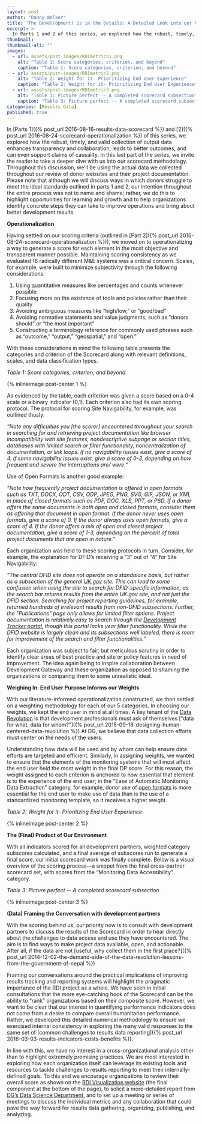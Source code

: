 ```yaml
---
layout: post
author: "Danny Walker"
title: "The Devel(opment) is in the Details: A Detailed Look into our Metrics" 
excerpt: >-
  In Parts 1 and 2 of this series, we explored how the robust, timely, and valid collection of output data enhances transparency and collaboration, leads to better outcomes, and can even support claims of causality. In this last part of the series, we invite the reader to take a deeper dive with us into our scorecard methodology....
thumbnail: 
thumbnail-alt: ""
images:
  - url: assets/post-images/RDImetrics1.png
    alt: "Table 1: Score categories, criterion, and beyond"
    caption: "Table 1: Score categories, criterion, and beyond"
  - url: assets/post-images/RDImetric2.png
    alt: "Table 2: Weight for it- Prioritizing End User Experience"
    caption: "Table 2: Weight for it- Prioritizing End User Experience"
  - url: assets/post-images/RDImetric3.png
    alt: "Table 3: Picture perfect -- A completed scorecard subsection"
    caption: "Table 3: Picture perfect -- A completed scorecard subsection"
categories: [Results Data]
published: true
---
```


In [Parts 1]({% post_url 2016-08-16-results-data-scorecard %}) and [2]({% post_url 2016-08-24-scorecard-operationalization %}) of this series, we explored how the robust, timely, and valid collection of output data enhances transparency and collaboration, leads to better outcomes, and can even support claims of causality. In this last part of the series, we invite the reader to take a deeper dive with us into our scorecard methodology. Throughout this discussion, we’ll be using the actual data we collected throughout our review of donor websites and their project documentation. Please note that although we will discuss ways in which donors struggle to meet the ideal standards outlined in parts 1 and 2, our intention throughout the entire process was not to name and shame; rather, we do this to highlight opportunities for learning and growth and to help organizations identify concrete steps they can take to improve operations and bring about better development results.

**Operationalization**

Having settled on our scoring criteria (outlined in [Part 2]({% post_url 2016-08-24-scorecard-operationalization %})), we moved on to operationalizing a way to generate a score for each element in the most objective and transparent manner possible. Maintaining scoring consistency as we evaluated 16 radically different M&E systems was a critical concern. Scales, for example, were built to minimize subjectivity through the following considerations:
 1. Using quantitative measures like percentages and counts whenever possible
 2. Focusing more on the existence of tools and policies rather than their quality
 3. Avoiding ambiguous measures like “high/low,” or “good/bad”
 4. Avoiding normative statements and value judgments, such as “donors should” or “the most important”
 5. Constructing a terminology reference for commonly used phrases such as “outcome,” “output,” “geospatial,” and “open.”

With these considerations in mind the following table presents the categories and criterion of the Scorecard along with relevant definitions, scales, and data classification types.

_Table 1: Score categories, criterion, and beyond_

{% inlineimage post-center 1 %}

As evidenced by the table, each criterion was given a score based on a 0-4 scale or a binary indicator (0,1). Each criterion also had its own scoring protocol. The protocol for scoring Site Navigability, for example, was outlined thusly:

*“Note any difficulties you [the scorer] encountered throughout your search in searching for and retrieving project documentation like browser incompatibility with site features, nondescriptive subpage or section titles, databases with limited search or filter functionality, noncentralization of documentation, or link loops. If no navigability issues exist, give a score of 4.  If some navigability issues exist, give a score of 0-3, depending on how frequent and severe the interruptions are/ were.”*

Use of Open Formats is another good example:

*“Note how frequently project documentation is offered in open formats such as TXT, DOCX, ODT, CSV, ODP, JPEG, PNG, SVG, GIF, JSON, or XML in place of closed formats such as PDF, DOC, XLS, PPT, or PSD. If a donor offers the same documents in both open and closed formats, consider them as offering that document in open format. If the donor never uses open formats, give a score of 0. If the donor always uses open formats, give a score of 4.  If the donor offers a mix of open and closed project documentation, give a score of 1-3, depending on the percent of total project documents that are open in nature.”*

Each organization was held to these scoring protocols in turn. Consider, for example, the explanation for DFID’s receiving a “3” out of “4” for Site Navigability:

*“The central DFID site does not operate on a standalone basis, but rather as a subsection of the general [UK.gov](https://www.gov.uk) site. This can lead to some confusion when using the site to search for DFID-specific information, as the search bar returns results from the entire UK.gov site, and not just the DFID section. Searching for project reporting guidelines, for example, returned hundreds of irrelevant results from non-DFID subsections. Further, the "Publications" page only allows for limited filter options. Project documentation is relatively easy to search through the [Development Tracker portal](https://devtracker.dfid.gov.uk/location/country), though this portal lacks year filter functionality. While the DFID website is largely clean and its subsections well labeled, there is room for improvement of the search and filter functionalities.”*

Each organization was subject to fair, but meticulous scrutiny in order to identify clear areas of best practice and site or policy features in need of improvement. The idea again being to inspire collaboration between Development Gateway and these organization as opposed to shaming the organizations or comparing them to some unrealistic ideal.

**Weighing In: End User Purpose Informs our Weights**

With our literature-informed operationalization constructed, we then settled on a weighting methodology for each of our 5 categories. In choosing our weights, we kept the end user in mind at all times. A key tenant of the [Data Revolution](http://www.undatarevolution.org/data-revolution/) is that development professionals must ask of themselves [“data for what, data for whom?”]({% post_url 2015-09-18-designing-human-centered-data-revolution %})  At DG, we believe that data collection efforts must center on the needs of the users.

Understanding how data will be used and by whom can help ensure data efforts are targeted and efficient. Similarly, in assigning weights, we wanted to ensure that the elements of the monitoring systems that will most affect the end user held the most weight in the final DP score. For this reason, the weight assigned to each criterion is anchored to how essential that element is to the experience of the end user; in the “Ease of Automatic Monitoring Data Extraction” category, for example, donor use of [open formats](https://www.data.gov/developers/blog/primer-machine-readability-online-documents-and-data) is more essential for the end user to make use of data than is the use of a standardized monitoring template, so it receives a higher weight.

_Table 2: Weight for it- Prioritizing End User Experience_

{% inlineimage post-center 2 %}

**The (Final) Product of Our Environment**

With all indicators scored for all development partners, weighted category subscores calculated, and a final average of subscores run to generate a final score, our initial scorecard work was finally complete. Below is a visual overview of the scoring process—a snippet from the final cross-partner scorecard set, with scores from the “Monitoring Data Accessibility” category.

_Table 3: Picture perfect -- A completed scorecard subsection_

{% inlineimage post-center 3 %}

**(Data) Framing the Conversation with development partners**

With the scoring behind us, our priority now is to consult with development partners to discuss the results of the Scorecard in order to hear directly about the challenges to data access and use they have encountered.  The aim is to find ways to make project data available, open, and actionable. After all, if the data are not [useful, why collect them in the first place?]({% post_url 2014-12-02-the-demand-side-of-the-data-revolution-lessons-from-the-government-of-nepal %})

Framing our conversations around the practical implications of improving results tracking and reporting systems will highlight the pragmatic importance of the RDI project as a whole. We have seen in initial consultations that the more eye-catching hook of the Scorecard can be the ability to “rank” organizations based on their composite score. However, we want to be clear that our interest in quantifying performance indicators does not come from a desire to compare overall humanitarian performance. Rather, we developed this detailed numerical methodology to ensure we exercised internal consistency in exploring the many valid responses to the same set of [common challenges to results data reporting]({% post_url 2016-03-03-results-indicators-costs-benefits %}).

In line with this, we have no interest in a cross-organizational analysis other than to highlight extremely promising practices. We are most interested in exploring how each organization itself can leverage its existing tools and resources to tackle challenges to results reporting to meet their internally-defined goals. To this end we encourage organizations to review their overall score as shown on the [RDI Visualization website](http://rdi.developmentgateway.org/#/?_k=qn1l0q) (the final component at the bottom of the page), to solicit a more-detailed report from [DG’s Data Science Department](mailto:dwalker@developmentgateway.org), and to set up a meeting or series of meetings to discuss the individual metrics and any collaboration that could pave the way forward for results data gathering, organizing, publishing, and analyzing.
